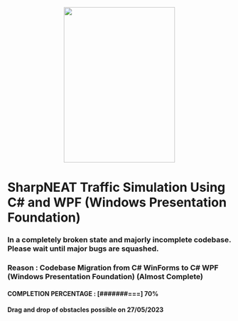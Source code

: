 <p align="center"><img src="https://github.com/cbinju23/SharpNEAT_Traffic_Simulation_Using_C-Sharp/blob/master/NEATDrive_WPF/Resources/Images/Logos/TrinityLogo.png" width="250" height="350"></p>

# SharpNEAT Traffic Simulation Using C# and WPF (Windows Presentation Foundation)
### In a completely broken state and majorly incomplete codebase. Please wait until major bugs are squashed.
### Reason : Codebase Migration from C# WinForms to C# WPF (Windows Presentation Foundation) (Almost Complete)
#### COMPLETION PERCENTAGE : [#######===] 70%
#### Drag and drop of obstacles possible on 27/05/2023
